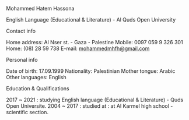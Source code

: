 Mohammed Hatem Hassona

English Language (Educational & Literature) - Al Quds Open University


Contact info

Home address: Al Nser st. - Gaza - Palestine
Mobile: 0097 059 9 326 301
Home: (08) 28 59 738
E-mail: mohammedmhfh@gmail.com


Personal info

Date of birth: 17.09.1999
Nationality: Palestinian
Mother tongue: Arabic
Other languages: English


Education & Qualifications

2017 ~ 2021 : studying English language (Educational & Literature) - Quds Open Universite.
2004 ~ 2017 : studied at :  at Al Karmel high school - scientific section.
